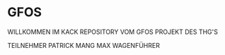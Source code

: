 # GFOS

WILLKOMMEN IM KACK REPOSITORY VOM GFOS PROJEKT DES THG'S

TEILNEHMER
PATRICK MANG
MAX WAGENFÜHRER 
